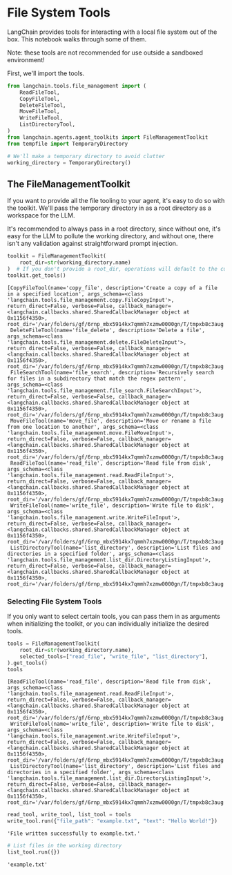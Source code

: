 # File System Tools

LangChain provides tools for interacting with a local file system out of the box. This notebook walks through some of them.

Note: these tools are not recommended for use outside a sandboxed environment! 

First, we'll import the tools.


```python
from langchain.tools.file_management import (
    ReadFileTool,
    CopyFileTool,
    DeleteFileTool,
    MoveFileTool,
    WriteFileTool,
    ListDirectoryTool,
)
from langchain.agents.agent_toolkits import FileManagementToolkit
from tempfile import TemporaryDirectory

# We'll make a temporary directory to avoid clutter
working_directory = TemporaryDirectory()
```

## The FileManagementToolkit

If you want to provide all the file tooling to your agent, it's easy to do so with the toolkit. We'll pass the temporary directory in as a root directory as a workspace for the LLM.

It's recommended to always pass in a root directory, since without one, it's easy for the LLM to pollute the working directory, and without one, there isn't any validation against
straightforward prompt injection.


```python
toolkit = FileManagementToolkit(
    root_dir=str(working_directory.name)
)  # If you don't provide a root_dir, operations will default to the current working directory
toolkit.get_tools()
```




    [CopyFileTool(name='copy_file', description='Create a copy of a file in a specified location', args_schema=<class 'langchain.tools.file_management.copy.FileCopyInput'>, return_direct=False, verbose=False, callback_manager=<langchain.callbacks.shared.SharedCallbackManager object at 0x1156f4350>, root_dir='/var/folders/gf/6rnp_mbx5914kx7qmmh7xzmw0000gn/T/tmpxb8c3aug'),
     DeleteFileTool(name='file_delete', description='Delete a file', args_schema=<class 'langchain.tools.file_management.delete.FileDeleteInput'>, return_direct=False, verbose=False, callback_manager=<langchain.callbacks.shared.SharedCallbackManager object at 0x1156f4350>, root_dir='/var/folders/gf/6rnp_mbx5914kx7qmmh7xzmw0000gn/T/tmpxb8c3aug'),
     FileSearchTool(name='file_search', description='Recursively search for files in a subdirectory that match the regex pattern', args_schema=<class 'langchain.tools.file_management.file_search.FileSearchInput'>, return_direct=False, verbose=False, callback_manager=<langchain.callbacks.shared.SharedCallbackManager object at 0x1156f4350>, root_dir='/var/folders/gf/6rnp_mbx5914kx7qmmh7xzmw0000gn/T/tmpxb8c3aug'),
     MoveFileTool(name='move_file', description='Move or rename a file from one location to another', args_schema=<class 'langchain.tools.file_management.move.FileMoveInput'>, return_direct=False, verbose=False, callback_manager=<langchain.callbacks.shared.SharedCallbackManager object at 0x1156f4350>, root_dir='/var/folders/gf/6rnp_mbx5914kx7qmmh7xzmw0000gn/T/tmpxb8c3aug'),
     ReadFileTool(name='read_file', description='Read file from disk', args_schema=<class 'langchain.tools.file_management.read.ReadFileInput'>, return_direct=False, verbose=False, callback_manager=<langchain.callbacks.shared.SharedCallbackManager object at 0x1156f4350>, root_dir='/var/folders/gf/6rnp_mbx5914kx7qmmh7xzmw0000gn/T/tmpxb8c3aug'),
     WriteFileTool(name='write_file', description='Write file to disk', args_schema=<class 'langchain.tools.file_management.write.WriteFileInput'>, return_direct=False, verbose=False, callback_manager=<langchain.callbacks.shared.SharedCallbackManager object at 0x1156f4350>, root_dir='/var/folders/gf/6rnp_mbx5914kx7qmmh7xzmw0000gn/T/tmpxb8c3aug'),
     ListDirectoryTool(name='list_directory', description='List files and directories in a specified folder', args_schema=<class 'langchain.tools.file_management.list_dir.DirectoryListingInput'>, return_direct=False, verbose=False, callback_manager=<langchain.callbacks.shared.SharedCallbackManager object at 0x1156f4350>, root_dir='/var/folders/gf/6rnp_mbx5914kx7qmmh7xzmw0000gn/T/tmpxb8c3aug')]



### Selecting File System Tools

If you only want to select certain tools, you can pass them in as arguments when initializing the toolkit, or you can individually initialize the desired tools.


```python
tools = FileManagementToolkit(
    root_dir=str(working_directory.name),
    selected_tools=["read_file", "write_file", "list_directory"],
).get_tools()
tools
```




    [ReadFileTool(name='read_file', description='Read file from disk', args_schema=<class 'langchain.tools.file_management.read.ReadFileInput'>, return_direct=False, verbose=False, callback_manager=<langchain.callbacks.shared.SharedCallbackManager object at 0x1156f4350>, root_dir='/var/folders/gf/6rnp_mbx5914kx7qmmh7xzmw0000gn/T/tmpxb8c3aug'),
     WriteFileTool(name='write_file', description='Write file to disk', args_schema=<class 'langchain.tools.file_management.write.WriteFileInput'>, return_direct=False, verbose=False, callback_manager=<langchain.callbacks.shared.SharedCallbackManager object at 0x1156f4350>, root_dir='/var/folders/gf/6rnp_mbx5914kx7qmmh7xzmw0000gn/T/tmpxb8c3aug'),
     ListDirectoryTool(name='list_directory', description='List files and directories in a specified folder', args_schema=<class 'langchain.tools.file_management.list_dir.DirectoryListingInput'>, return_direct=False, verbose=False, callback_manager=<langchain.callbacks.shared.SharedCallbackManager object at 0x1156f4350>, root_dir='/var/folders/gf/6rnp_mbx5914kx7qmmh7xzmw0000gn/T/tmpxb8c3aug')]




```python
read_tool, write_tool, list_tool = tools
write_tool.run({"file_path": "example.txt", "text": "Hello World!"})
```




    'File written successfully to example.txt.'




```python
# List files in the working directory
list_tool.run({})
```




    'example.txt'




```python

```
